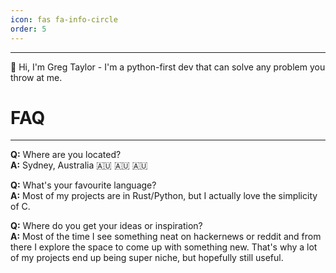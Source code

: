 ```yaml
---
icon: fas fa-info-circle
order: 5
---
```


<hr>
👋 Hi, I'm Greg Taylor - I'm a python-first dev that can solve any problem you throw at me.

# FAQ
<hr>

**Q:** Where are you located? <br />
**A:** Sydney, Australia 🇦🇺 🇦🇺 🇦🇺

**Q:** What's your favourite language? <br />
**A:** Most of my projects are in Rust/Python, but I actually love the simplicity of C.

**Q:** Where do you get your ideas or inspiration? <br />
**A:** Most of the time I see something neat on hackernews or reddit and from there I explore the space to come up with something new. That's why a lot of my projects end up being super niche, but hopefully still useful. 

